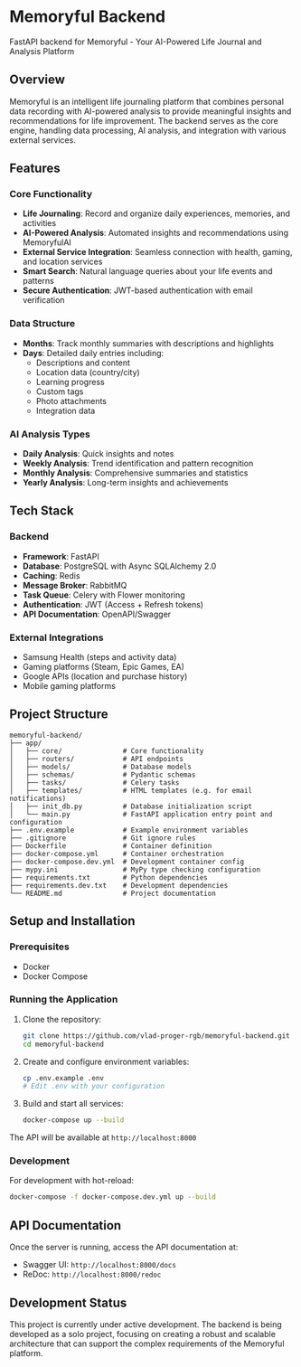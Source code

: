 # Memoryful Backend

FastAPI backend for Memoryful - Your AI-Powered Life Journal and Analysis Platform

## Overview

Memoryful is an intelligent life journaling platform that combines personal data recording with AI-powered analysis to provide meaningful insights and recommendations for life improvement. The backend serves as the core engine, handling data processing, AI analysis, and integration with various external services.

## Features

### Core Functionality

- **Life Journaling**: Record and organize daily experiences, memories, and activities
- **AI-Powered Analysis**: Automated insights and recommendations using MemoryfulAI
- **External Service Integration**: Seamless connection with health, gaming, and location services
- **Smart Search**: Natural language queries about your life events and patterns
- **Secure Authentication**: JWT-based authentication with email verification

### Data Structure

- **Months**: Track monthly summaries with descriptions and highlights
- **Days**: Detailed daily entries including:
  - Descriptions and content
  - Location data (country/city)
  - Learning progress
  - Custom tags
  - Photo attachments
  - Integration data

### AI Analysis Types

- **Daily Analysis**: Quick insights and notes
- **Weekly Analysis**: Trend identification and pattern recognition
- **Monthly Analysis**: Comprehensive summaries and statistics
- **Yearly Analysis**: Long-term insights and achievements

## Tech Stack

### Backend

- **Framework**: FastAPI
- **Database**: PostgreSQL with Async SQLAlchemy 2.0
- **Caching**: Redis
- **Message Broker**: RabbitMQ
- **Task Queue**: Celery with Flower monitoring
- **Authentication**: JWT (Access + Refresh tokens)
- **API Documentation**: OpenAPI/Swagger

### External Integrations

- Samsung Health (steps and activity data)
- Gaming platforms (Steam, Epic Games, EA)
- Google APIs (location and purchase history)
- Mobile gaming platforms

## Project Structure

```plaintext
memoryful-backend/
├── app/
│   ├── core/               # Core functionality
│   ├── routers/            # API endpoints
│   ├── models/             # Database models
│   ├── schemas/            # Pydantic schemas
│   ├── tasks/              # Celery tasks
│   ├── templates/          # HTML templates (e.g. for email notifications)
│   ├── init_db.py          # Database initialization script
│   └── main.py             # FastAPI application entry point and configuration
├── .env.example            # Example environment variables
├── .gitignore              # Git ignore rules
├── Dockerfile              # Container definition
├── docker-compose.yml      # Container orchestration
├── docker-compose.dev.yml  # Development container config
├── mypy.ini                # MyPy type checking configuration
├── requirements.txt        # Python dependencies
├── requirements.dev.txt    # Development dependencies
└── README.md               # Project documentation
```

## Setup and Installation

### Prerequisites

- Docker
- Docker Compose

### Running the Application

1. Clone the repository:

   ```bash
   git clone https://github.com/vlad-proger-rgb/memoryful-backend.git
   cd memoryful-backend
   ```

2. Create and configure environment variables:

   ```bash
   cp .env.example .env
   # Edit .env with your configuration
   ```

3. Build and start all services:

   ```bash
   docker-compose up --build
   ```

The API will be available at `http://localhost:8000`

### Development

For development with hot-reload:

```bash
docker-compose -f docker-compose.dev.yml up --build
```

## API Documentation

Once the server is running, access the API documentation at:

- Swagger UI: `http://localhost:8000/docs`
- ReDoc: `http://localhost:8000/redoc`

## Development Status

This project is currently under active development. The backend is being developed as a solo project, focusing on creating a robust and scalable architecture that can support the complex requirements of the Memoryful platform.
